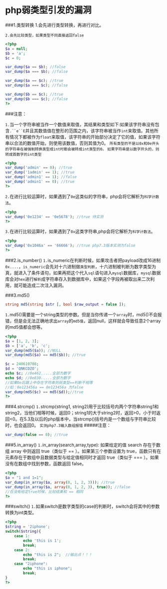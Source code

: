 # php弱类型引发的漏洞


###1.类型转换
    1.会先进行类型转换，再进行对比。
    
    2.会先比较类型，如果类型不同直接返回false
```php
<?php
$a = null;
$b = 'a';
$c = 0;

var_dump($a == $b); //false
var_dump($a === $b); //false

var_dump($a == $c); //true
var_dump($a === $c); //false

var_dump($b == $c); //true
var_dump($b === $c); //false
?>
```

###注意：

`1.`当一个字符串被当作一个数值来取值，其结果和类型如下:如果该字符串没有包含`.``e``E`并且其数值值在整形的范围之内，该字符串被当作`int`来取值。其他所有情况下都被作为`float`来取值，该字符串的开始部分决定了它的值，如果该字符串以合法的数值开始，则使用该数值，否则其值为0。
`所有类型的不是以0x和0e开头的字符串在被强制转换类型成int时都会被转成int类型的0。`
`如果字符串是以数字开头的，则转成首数字的int类型`
```php
<?php
var_dump('admin' == 0); //true
var_dump('1admin' == 1); //true
var_dump('admin1' == 1); //false
var_dump('admin1' == 0); //true
?>
```
`2.`在进行比较运算时，如果遇到了`0e`这类似的字符串，php会将它解析为`科学计数法`。
```php
<?php
var_dump('0e1234' == '0e5678'); //true 待实测
?>
```
`3.`在进行比较运算时，如果遇到了`0x`这类字符串,php会将它解析为`科学计数法`。
```php
<?php
var_dump('0x1046a' == '66666'); //true php7.3版本实测为false
?>
```

###2.is_number()
`1.`is_numeric在判断时候，如果攻击者把payload改成16进制`0x....`，`is_numeric`会先对十六进制做`类型判断`，十六进制被判断为数字类型为真，就进入了条件语句，如果再把这个代入`sql`语句进入`mysql`数据库，`mysql`数据库会对`hex`进行`解析`成字符串存入到数据库中，如果这个字段再被取出来二次利用，就可能造成二次注入漏洞。

###3.md5()
```php
string md5(string $str [, bool $raw_output = false ]);
```
`1.`md5()需要是一个string类型的参数。但是当你传递一个`array`时，md5()不会报错，但是会无法正确地求出`array`的`md5值`，返回null，这样就会导致任意2个array的md5值都会想等。
```php
<?php
$a = [1, 2, 3];
$b = ['a', 'b', 'c';
var_dump(md5($a)); //NULL
var_dump(md5($a) == md5($b)); //true

$c = 240610708;
$d = 'QNKCDZO';
echo $c; //0e462.....全部为数字
echo $d; //0e830.....全部为数字
//如果0e后跟上中存在字符串则弱类型==判断不相等
//如：0e123456a == 0e123456a 为false
var_dump(md5($c) == md5($d));//true
?>
```

###4.strcmp()
`1.`strcmp(string1, string2)用于比较括号内两个字符串string1和string2，当他们相等时候，返回0；string1的大于string2时，返回>0，小于时返回<0。在5.3及以后的php版本中，当strcmp()括号内是一个数组与字符串比较时，也会返回0。 `实测php7.3输入数组报错`
#####注意：
```php
var_dump(false == 0); //true
```

###5.in_array()
`1.`in_array(search,array,type): 如果给定的值 search 存在于数组 array 中则返回 true（类似于 == ）。如果第三个参数设置为 true，函数只有在元素存在于数组中且数据类型与给定值相同时才返回 true（类似于 === ）。如果没有在数组中找到参数，函数返回 false。
```php
<?php
$a = "1 and 1=1";
var_dump(in_array($a, array(0, 1, 2, 3))); //true
var_dump(in_array($a, array(0, 1, 2, 3), true)); //false
//在没有给定true时候，比较结果和 == 相同
?>
```

###switch()
`1.`如果switch是数字类型的case的判断时，switch会将其中的参数转换为int类型。
```php
<?php
$string = '2iphone';
switch($string){
    case 1:
        echo 'this is 1';
        break;
    case 2:
        echo "this is 2";  //输出点！！！
        break;
    case "2iphone":
        echo "this is iphone";
        break;
}
?>
```


